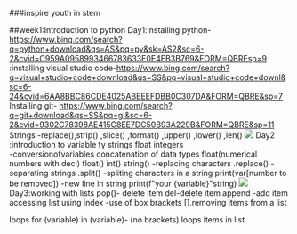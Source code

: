 ###inspire youth in stem

##week1:Introduction to python
Day1:installing python- https://www.bing.com/search?q=python+download&qs=AS&pq=py&sk=AS2&sc=6-2&cvid=C959A0958993466783633E0E4EB3B769&FORM=QBREsp=9          :installing visual studio code-https://www.bing.com/search?q=visual+studio+code+download&qs=SS&pq=visual+studio+code+downl&sc=6-24&cvid=6AA8BBC86CDE4025ABEEEFDBB0C307DA&FORM=QBRE&sp=7                        Installing git- https://www.bing.com/search?q=git+download&qs=SS&pq=gi&sc=6-2&cvid=9302C78398AE415C8EE7DC50B93A229B&FORM=QBRE&sp=11                  
Strings -replace(),strip() ,slice() ,format() ,upper() ,lower() ,len()
![](images%5CCapture.JPG)
Day2 :introduction to variable ty                                                     strings                                                                               float                                                                               integers  
-conversionofvariables
  concatenation of data types
  float(numerical numbers with deci)
  float()
  int()
  string()
-replacing characters 
  .replace()
-separating strings
  .split()
-spliting characters in a string
  print(var[number to be removed])
-new line in string 
print(f"your {variable}"string)
 ![](images%5CCapture1.JPG)
Day3:working with lists pop()- delete item del-delete item append -add item accessing list using index -use of box brackets [].removing items from a list


 loops
   for (variable) in (variable)- (no brackets) loops items in list
   